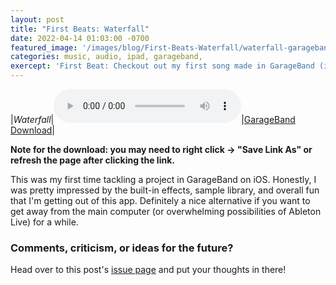 ```yaml
---
layout: post
title: "First Beats: Waterfall"
date: 2022-04-14 01:03:00 -0700
featured_image: '/images/blog/First-Beats-Waterfall/waterfall-garageband.PNG'
categories: music, audio, ipad, garageband,
exercept: 'First Beat: Checkout out my first song made in GarageBand (iOS)'
---
```


|*Waterfall*|<audio controls><source src="/audio/first_beats/Waterfall_final.mp3" type="audio/mpeg">Your browser doesn't support audio.</audio>|<a href="/audio/first_beats/Waterfall.band" download>GarageBand Download</a>|

<b>Note for the download: you may need to right click -> "Save Link As" or refresh the page after clicking the link.</b>

This was my first time tackling a project in GarageBand on iOS. Honestly, I was pretty impressed by the built-in effects, sample library, and overall fun that I'm getting out of this app. Definitely a nice alternative if you want to get away from the main computer (or overwhelming possibilities of Ableton Live) for a while.

### Comments, criticism, or ideas for the future?

Head over to this post's [issue page](https://github.com/mtnbonez/mtnbonez.github.io/issues/2) and put your thoughts in there!